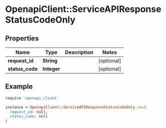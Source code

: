 # OpenapiClient::ServiceAPIResponseStatusCodeOnly

## Properties

| Name | Type | Description | Notes |
| ---- | ---- | ----------- | ----- |
| **request_id** | **String** |  | [optional] |
| **status_code** | **Integer** |  | [optional] |

## Example

```ruby
require 'openapi_client'

instance = OpenapiClient::ServiceAPIResponseStatusCodeOnly.new(
  request_id: null,
  status_code: null
)
```


